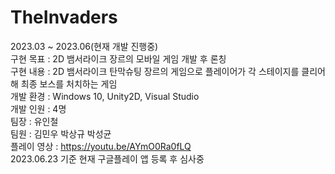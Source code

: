 # TheInvaders
2023.03 ~ 2023.06(현재 개발 진행중)  
구현 목표 : 2D 뱀서라이크 장르의 모바일 게임 개발 후 론칭  
구현 내용 : 2D 뱀서라이크 탄막슈팅 장르의 게임으로 플레이어가 각 스테이지를 클리어해 최종 보스를 처치하는 게임  
개발 환경 : Windows 10, Unity2D, Visual Studio  
개발 인원 : 4명  
팀장 : 유인철  
팀원 : 김민우 박상규 박성균  
플레이 영상 : https://youtu.be/AYmO0Ra0fLQ  
2023.06.23 기준 현재 구글플레이 앱 등록 후 심사중
